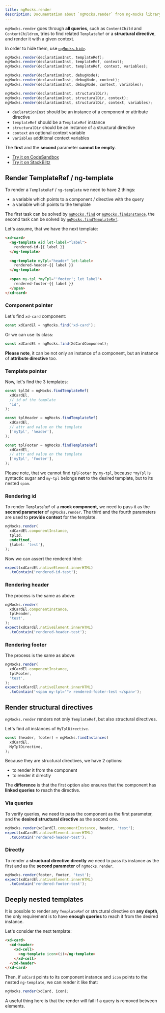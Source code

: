 ```yaml
---
title: ngMocks.render
description: Documentation about `ngMocks.render` from ng-mocks library
---
```


`ngMocks.render` goes through **all queries**, such as `ContentChild` and `ContentChildren`,
tries to find related `TemplateRef` or a **structural directive**, and render it with a given context.

In order to hide them, use [`ngMocks.hide`](hide.md).

```ts
ngMocks.render(declarationInst, templateRef);
ngMocks.render(declarationInst, templateRef, context);
ngMocks.render(declarationInst, templateRef, context, variables);
```

```ts
ngMocks.render(declarationInst, debugNode);
ngMocks.render(declarationInst, debugNode, context);
ngMocks.render(declarationInst, debugNode, context, variables);
```

```ts
ngMocks.render(declarationInst, structuralDir);
ngMocks.render(declarationInst, structuralDir, context);
ngMocks.render(declarationInst, structuralDir, context, variables);
```

- `declarationInst` should be an instance of a component or attribute directive
- `templateRef` should be a `TemplateRef` instance
- `structuralDir` should be an instance of a structural directive
- `context` an optional context variable
- `variables` additional context variables

The **first** and the **second** parameter **cannot be empty**. 

- [Try it on CodeSandbox](https://codesandbox.io/s/github/help-me-mom/ng-mocks-sandbox/tree/tests?file=/src/examples/TestTemplateRefByRender/test.spec.ts&initialpath=%3Fspec%3DTestTemplateRefByRender)
- [Try it on StackBlitz](https://stackblitz.com/github/help-me-mom/ng-mocks-sandbox/tree/tests?file=src/examples/TestTemplateRefByRender/test.spec.ts&initialpath=%3Fspec%3DTestTemplateRefByRender)

## Render TemplateRef / ng-template

To render a `TemplateRef` / `ng-template` we need to have 2 things:

- a variable which points to a component / directive with the query
- a variable which points to the template

The first task can be solved by [`ngMocks.find`](find.md) or [`ngMocks.findInstance`](findInstance.md),
the second task can be solved by [`ngMocks.findTemplateRef`](findTemplateRef.md).

Let's assume, that we have the next template:

```html
<xd-card>
  <ng-template #id let-label="label">
    rendered-id-{{ label }}
  </ng-template>
  
  <ng-template myTpl="header" let-label>
    rendered-header-{{ label }}
  </ng-template>
  
  <span my-tpl *myTpl="'footer'; let label">
    rendered-footer-{{ label }}
  </span>
</xd-card>
```

### Component pointer

Let's find `xd-card` component:

```ts
const xdCardEl = ngMocks.find('xd-card');
```

Or we can use its class:

```ts
const xdCardEl = ngMocks.find(XdCardComponent);
```


**Please note**, it can be not only an instance of a component,
but an instance of **attribute directive** too.

### Template pointer

Now, let's find the 3 templates:

```ts
const tplId = ngMocks.findTemplateRef(
  xdCardEl,
  // id of the template
  'id',
);

const tplHeader = ngMocks.findTemplateRef(
  xdCardEl,
  // attr and value on the template
  ['myTpl', 'header'],
);

const tplFooter = ngMocks.findTemplateRef(
  xdCardEl,
  // attr and value on the template
  ['myTpl', 'footer'],
);
```

Please note, that we cannot find `tplFooter` by `my-tpl`,
because `*myTpl` is syntactic sugar and `my-tpl` belongs **not** to the desired template, but to its nested `span`.

### Rendering id

To render `TemplateRef` of a **mock component**, we need to pass it as the **second parameter** of `ngMocks.render`.
The third and the fourth parameters are used to **provide context** for the template.

```ts
ngMocks.render(
  xdCardEl.componentInstance,
  tplId,
  undefined,
  {label: 'test'},
);
```

Now we can assert the rendered html:

```ts
expect(xdCardEl.nativeElement.innerHTML)
  .toContain('rendered-id-test');
```

### Rendering header

The process is the same as above:

```ts
ngMocks.render(
  xdCardEl.componentInstance,
  tplHeader,
  'test',
);
expect(xdCardEl.nativeElement.innerHTML)
  .toContain('rendered-header-test');
```

### Rendering footer

The process is the same as above:

```ts
ngMocks.render(
  xdCardEl.componentInstance,
  tplFooter,
  'test',
);
expect(xdCardEl.nativeElement.innerHTML)
  .toContain('<span my-tpl=""> rendered-footer-test </span>');
```

## Render structural directives

`ngMocks.render` renders not only `TemplateRef`, but also structural directives.

Let's find all instances of `MyTplDirective`.

```ts
const [header, footer] = ngMocks.findInstances(
  xdCardEl,
  MyTplDirective,
);
```

Because they are structural directives, we have 2 options:

- to render it from the component
- to render it directly

The **difference** is that the first option also ensures that the component
has **linked queries** to reach the directive.

### Via queries

To verify queries, we need to pass the component as the first parameter,
and the **desired structural directive** as the second one.

```ts
ngMocks.render(xdCardEl.componentInstance, header, 'test');
expect(xdCardEl.nativeElement.innerHTML)
  .toContain('rendered-header-test');
```

### Directly

To render a **structural directive directly** we need to pass its instance 
as the first and as the **second parameter** of `ngMocks.render`.

```ts
ngMocks.render(footer, footer, 'test');
expect(xdCardEl.nativeElement.innerHTML)
  .toContain('rendered-footer-test');
```

## Deeply nested templates

It is possible to render any `TemplateRef` or structural directive on **any depth**,
the only requirement is to have **enough queries** to reach it from the desired instance.

Let's consider the next template:

```html
<xd-card>
  <xd-header>
    <xd-cell>
      <ng-template icon>(i)</ng-template>
    </xd-cell>
  </xd-header>
</xd-card>
```

Then, if `xdCard` points to its component instance and `icon` points to
the nested `ng-template`, we can render it like that:

```ts
ngMocks.render(xdCard, icon);
```

A useful thing here is that the render will fail if a query is removed between elements.  
